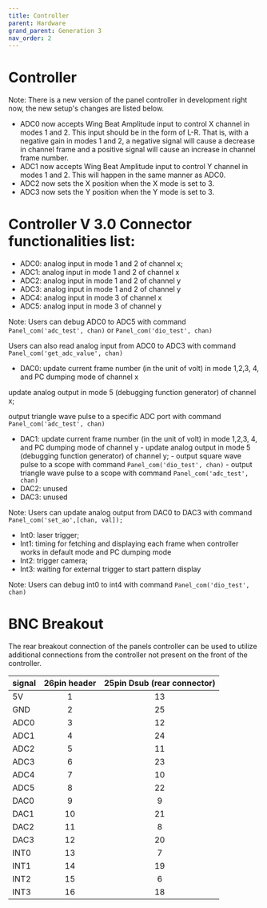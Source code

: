 ```yaml
---
title: Controller
parent: Hardware
grand_parent: Generation 3
nav_order: 2
---
```


# Controller

Note: There is a new version of the panel controller in development right now, the new setup's changes are listed below.

- ADC0 now accepts Wing Beat Amplitude input to control X channel in modes 1 and 2. This input should be in the form of L-R. That is, with a negative gain in modes 1 and 2, a negative signal will cause a decrease in channel frame and a positive signal will cause an increase in channel frame number. 
- ADC1 now accepts Wing Beat Amplitude input to control Y channel in modes 1 and 2. This will happen in the same manner as ADC0.
- ADC2 now sets the X position when the X mode is set to 3.
- ADC3 now sets the Y position when the Y mode is set to 3.

# Controller V 3.0 Connector functionalities list:

- ADC0:   analog input in mode 1 and 2 of channel x;
- ADC1:   analog input in mode 1 and 2 of channel x
- ADC2:   analog input in mode 1 and 2 of channel y
- ADC3:   analog input in mode 1 and 2 of channel y
- ADC4:   analog input in mode 3 of channel x
- ADC5:   analog input in mode 3 of channel y

Note: Users can debug  ADC0 to ADC5 with command `Panel_com('adc_test', chan)` or `Panel_com('dio_test', chan)`

Users can also read analog input from ADC0 to ADC3 with command `Panel_com('get_adc_value', chan)`

- DAC0:    update current frame number (in the unit of volt) in mode 1,2,3, 4, and PC dumping mode of channel x

update analog output in mode 5 (debugging function generator) of channel x;

output triangle wave pulse to a specific ADC port with command `Panel_com('adc_test', chan)`

- DAC1: update current frame number (in the unit of volt) in mode 1,2,3, 4, and PC dumping mode of channel y
        - update analog output in mode 5 (debugging function generator) of channel y;
        - output square wave pulse to a scope with command `Panel_com('dio_test', chan)`
        - output triangle wave pulse to a scope with command `Panel_com('adc_test', chan)`
- DAC2:    unused
- DAC3:    unused

Note: Users can update analog output from DAC0 to DAC3 with command `Panel_com('set_ao',[chan, val]);`

- Int0:        laser trigger;
- Int1:        timing for fetching and displaying each frame when controller works in default mode and PC dumping mode
- Int2:        trigger camera;
- Int3:        waiting for external trigger to start pattern display

Note: Users can debug int0 to int4 with command `Panel_com('dio_test', chan)`

# BNC Breakout

The rear breakout connection of the panels controller can be used to utilize additional connections from the controller not present on the front of the controller.


| signal | 26pin header | 25pin Dsub (rear connector) |
|:------ |:------------:|:---------------------------:|
| 5V     |          1   |             13              | 
| GND    |          2   |             25              |
| ADC0   |          3   |             12              |
| ADC1   |          4   |             24              |
| ADC2   |          5   |             11              |
| ADC3   |          6   |             23              |
| ADC4   |          7   |             10              |
| ADC5   |          8   |             22              |
| DAC0   |          9   |              9              |
| DAC1   |         10   |             21              |
| DAC2   |         11   |              8              |
| DAC3   |         12   |             20              |
| INT0   |         13   |              7              |
| INT1   |         14   |             19              |
| INT2   |         15   |              6              |
| INT3   |         16   |             18              |